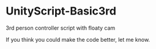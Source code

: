 # UnityScript-Basic3rd
3rd person controller script with floaty cam

If you think you could make the code better, let me know.
